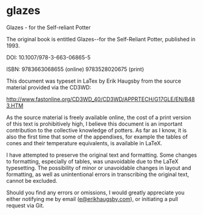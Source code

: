 # glazes
Glazes - for the Self-reliant Potter

The original book is entitled Glazes--for the Self-Reliant Potter, 
published in 1993.

DOI: 10.1007/978-3-663-06865-5

ISBN: 9783663068655 (online) 9783528020675 (print)

This document was typeset in LaTex by Erik Haugsby from the source material provided 
via the CD3WD:

http://www.fastonline.org/CD3WD_40/CD3WD/APPRTECH/G17GLE/EN/B483.HTM

As the source material is freely available online, the cost of a print version of
this text is prohibitively high, I believe this document is an important contribution to 
the collective knowledge of potters. As far as I know, it is also the first time that
some of the appendixes, for example the tables of cones and their temperature
equivalents, is available in LaTeX.

I have attempted to preserve the original text and formatting. Some changes to 
formatting, especially of tables, was unavoidable due to the LaTeX typesetting.
The possibility of minor or unavoidable changes in layout and formatting, as well 
as unintentional errors in transcribing the original text, cannot be excluded.

Should you find any errors or omissions, I would greatly appreciate you either 
notifying me by email (e@erikhaugsby.com), or initiating a pull 
request via Git.
